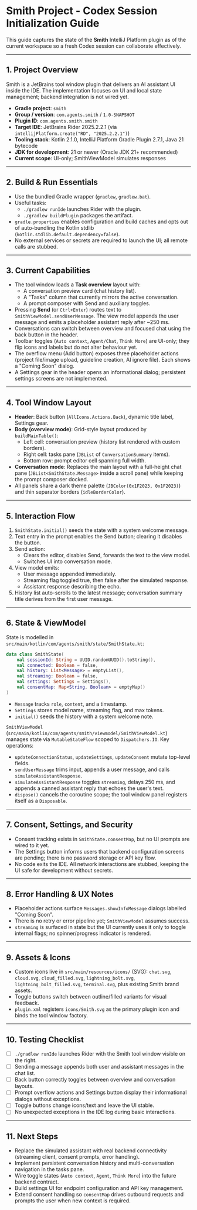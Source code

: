 # Smith Project - Codex Session Initialization Guide

This guide captures the state of the **Smith** IntelliJ Platform plugin as of the current workspace so a fresh Codex session can collaborate effectively.

---

## 1. Project Overview
Smith is a JetBrains tool window plugin that delivers an AI assistant UI inside the IDE. The implementation focuses on UI and local state management; backend integration is not wired yet.

- **Gradle project**: `smith`
- **Group / version**: `com.agents.smith` / `1.0-SNAPSHOT`
- **Plugin ID**: `com.agents.smith.smith`
- **Target IDE**: JetBrains Rider 2025.2.2.1 (via `intellijPlatform.create("RD", "2025.2.2.1")`)
- **Tooling stack**: Kotlin 2.1.0, IntelliJ Platform Gradle Plugin 2.7.1, Java 21 bytecode
- **JDK for development**: 21 or newer (Oracle JDK 21+ recommended)
- **Current scope**: UI-only; SmithViewModel simulates responses

---

## 2. Build & Run Essentials
- Use the bundled Gradle wrapper (`gradlew`, `gradlew.bat`).
- Useful tasks:
  - `./gradlew runIde` launches Rider with the plugin.
  - `./gradlew buildPlugin` packages the artifact.
- `gradle.properties` enables configuration and build caches and opts out of auto-bundling the Kotlin stdlib (`kotlin.stdlib.default.dependency=false`).
- No external services or secrets are required to launch the UI; all remote calls are stubbed.

---

## 3. Current Capabilities
- The tool window loads a **Task overview** layout with:
  - A conversation preview card (chat history list).
  - A "Tasks" column that currently mirrors the active conversation.
  - A prompt composer with Send and auxiliary toggles.
- Pressing **Send** (or `Ctrl+Enter`) routes text to `SmithViewModel.sendUserMessage`. The view model appends the user message and emits a placeholder assistant reply after ~250 ms.
- Conversations can switch between overview and focused chat using the back button in the header.
- Toolbar toggles (`Auto context`, `Agent/Chat`, `Think More`) are UI-only; they flip icons and labels but do not alter behaviour yet.
- The overflow menu (Add button) exposes three placeholder actions (project file/image upload, guideline creation, AI ignore file). Each shows a "Coming Soon" dialog.
- A Settings gear in the header opens an informational dialog; persistent settings screens are not implemented.

---

## 4. Tool Window Layout
- **Header**: Back button (`AllIcons.Actions.Back`), dynamic title label, Settings gear.
- **Body (overview mode)**: Grid-style layout produced by `buildMainTable()`:
  - Left cell: conversation preview (history list rendered with custom borders).
  - Right cell: tasks pane (`JBList` of `ConversationSummary` items).
  - Bottom row: prompt editor cell spanning full width.
- **Conversation mode**: Replaces the main layout with a full-height chat pane (`JBList<SmithState.Message>` inside a scroll pane) while keeping the prompt composer docked.
- All panels share a dark theme palette (`JBColor(0x1F2023, 0x1F2023)`) and thin separator borders (`idleBorderColor`).

---

## 5. Interaction Flow
1. `SmithState.initial()` seeds the state with a system welcome message.
2. Text entry in the prompt enables the Send button; clearing it disables the button.
3. Send action:
   - Clears the editor, disables Send, forwards the text to the view model.
   - Switches UI into conversation mode.
4. View model emits:
   - User message appended immediately.
   - Streaming flag toggled true, then false after the simulated response.
   - Assistant response describing the echo.
5. History list auto-scrolls to the latest message; conversation summary title derives from the first user message.

---

## 6. State & ViewModel
State is modelled in `src/main/kotlin/com/agents/smith/state/SmithState.kt`:

```kotlin
data class SmithState(
    val sessionId: String = UUID.randomUUID().toString(),
    val connected: Boolean = false,
    val history: List<Message> = emptyList(),
    val streaming: Boolean = false,
    val settings: Settings = Settings(),
    val consentMap: Map<String, Boolean> = emptyMap()
)
```

- `Message` tracks `role`, `content`, and a timestamp.
- `Settings` stores model name, streaming flag, and max tokens.
- `initial()` seeds the history with a system welcome note.

`SmithViewModel` (`src/main/kotlin/com/agents/smith/viewmodel/SmithViewModel.kt`) manages state via `MutableStateFlow` scoped to `Dispatchers.IO`. Key operations:

- `updateConnectionStatus`, `updateSettings`, `updateConsent` mutate top-level fields.
- `sendUserMessage` trims input, appends a user message, and calls `simulateAssistantResponse`.
- `simulateAssistantResponse` toggles `streaming`, delays 250 ms, and appends a canned assistant reply that echoes the user's text.
- `dispose()` cancels the coroutine scope; the tool window panel registers itself as a `Disposable`.

---

## 7. Consent, Settings, and Security
- Consent tracking exists in `SmithState.consentMap`, but no UI prompts are wired to it yet.
- The Settings button informs users that backend configuration screens are pending; there is no password storage or API key flow.
- No code exits the IDE. All network interactions are stubbed, keeping the UI safe for development without secrets.

---

## 8. Error Handling & UX Notes
- Placeholder actions surface `Messages.showInfoMessage` dialogs labelled "Coming Soon".
- There is no retry or error pipeline yet; `SmithViewModel` assumes success.
- `streaming` is surfaced in state but the UI currently uses it only to toggle internal flags; no spinner/progress indicator is rendered.

---

## 9. Assets & Icons
- Custom icons live in `src/main/resources/icons/` (SVG): `chat.svg`, `cloud.svg`, `cloud_filled.svg`, `lightning_bolt.svg`, `lightning_bolt_filled.svg`, `terminal.svg`, plus existing Smith brand assets.
- Toggle buttons switch between outline/filled variants for visual feedback.
- `plugin.xml` registers `icons/Smith.svg` as the primary plugin icon and binds the tool window factory.

---

## 10. Testing Checklist
- [ ] `./gradlew runIde` launches Rider with the Smith tool window visible on the right.
- [ ] Sending a message appends both user and assistant messages in the chat list.
- [ ] Back button correctly toggles between overview and conversation layouts.
- [ ] Prompt overflow actions and Settings button display their informational dialogs without exceptions.
- [ ] Toggle buttons change icons/text and leave the UI stable.
- [ ] No unexpected exceptions in the IDE log during basic interactions.

---

## 11. Next Steps
- Replace the simulated assistant with real backend connectivity (streaming client, consent prompts, error handling).
- Implement persistent conversation history and multi-conversation navigation in the tasks pane.
- Wire toggle states (`Auto context`, `Agent`, `Think More`) into the future backend contract.
- Build settings UI for endpoint configuration and API key management.
- Extend consent handling so `consentMap` drives outbound requests and prompts the user when new context is required.
